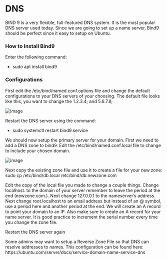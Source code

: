 <h1>DNS</h1>
<p>BIND 9 is a very flexible, full-featured DNS system. It is the most popular DNS server used today. Since we are going to set up a name server, Bind9 should be perfect since it easy to setup on Ubuntu.</p>
<h3>How to Install Bind9</h3>
<p>Enter the following command:</p>
<ul>
  <li>sudo apt install bind9</li>
</ul>
<h3>Configurations</h3>
<p>First edit the /etc/bind/named.conf.options file and change the default configurations to your DNS servers of your choosing. The default file looks like this, you want to change the 1.2.3.4; and 5.6.7.8;</p>

![image](https://github.com/kmartin011/Server-Config-and-Documentation/assets/148782985/65a7295d-e522-48ea-aa42-d34b602e02b5)

<p>Restart the DNS server using the command:</p>
<ul>
  <li>sudo systemctl restart bind9.service</li>
</ul>
<p>We should now setup the primary server for your domain. First we need to add a DNS zone to bind9. Edit the /etc/bind/named.conf.local file to change to include your chosen domain. </p>

![image](https://github.com/kmartin011/Server-Config-and-Documentation/assets/148782985/9e84bc5a-0b60-4e87-8207-acf165a1e48a)

<p>Next copy the existing zone file and use it to create a file for your new zone:
sudo cp /etc/bind/db.local /etc/bind/db.newzone.com </p>
<p>Edit the copy of the local file you made to change a couple things. Change localhost. to the domain of your server remember to leave the period at the end (newzone.com.). Next change 127.0.0.1 to the nameserver’s address. Next change root.localhost to an email address but instead of an @ symbol, use a period here and another period at the end. We will create an A record to point your domain to an IP. Also make sure to create an A record for your name server.
It is good practice to increment the serial number every time you change the zone file.</p>
<p>Restart the DNS server again</p>
<p>Some admins may want to setup a Reverse Zone File so that DNS can resolve addresses to names. This configuration can be found here: 
https://ubuntu.com/server/docs/service-domain-name-service-dns
</p>
